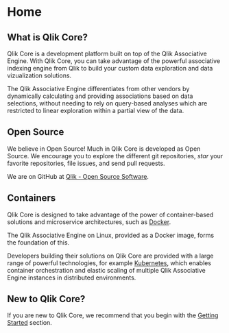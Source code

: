 # Home

## What is Qlik Core?

Qlik Core is a development platform built on top of the Qlik Associative Engine.
With Qlik Core, you can take advantage of the powerful associative indexing engine from Qlik
to build your custom data exploration and data vizualization solutions.

The Qlik Associative Engine differentiates from other vendors by dynamically calculating and providing associations
based on data selections, without needing to rely on query-based analyses which are restricted to linear exploration
within a partial view of the data.

## Open Source

We believe in Open Source! Much in Qlik Core is developed as Open Source.
We encourage you to explore the different git repositories, _star_ your favorite repositories, file issues, and send
pull requests.

We are on GitHub at [Qlik - Open Source Software](https://github.com/qlik-oss/).

## Containers

Qlik Core is designed to take advantage of the power of container-based solutions and microservice architectures, such as
[Docker](https://docker.com).

The Qlik Associative Engine on Linux, provided as a Docker image, forms the foundation of this.

Developers building their solutions on Qlik Core are provided with a large range of powerful technologies, for example
[Kubernetes](https://kubernetes.io), which enables container orchestration and elastic scaling of multiple Qlik
Associative Engine instances in distributed environments.

<!--
## Use Cases

Use Cases show solutions and examples of what business scenarios that can be implemented with Qlik Core. The Use Cases
show both how data analytics problems can be addressed, and how to use Qlik Core together with different technological
platforms.

If you are looking for complete solutions to get inspiration from, or to start building your own solutions with, the Use
Cases together with our tutorials provide a good starting point.

More information can be found in the [Use Cases](./use-cases/overview.md) section.
-->

## New to Qlik Core?

If you are new to Qlik Core, we recommend that you begin with the [Getting Started](./get-started.md) section.
